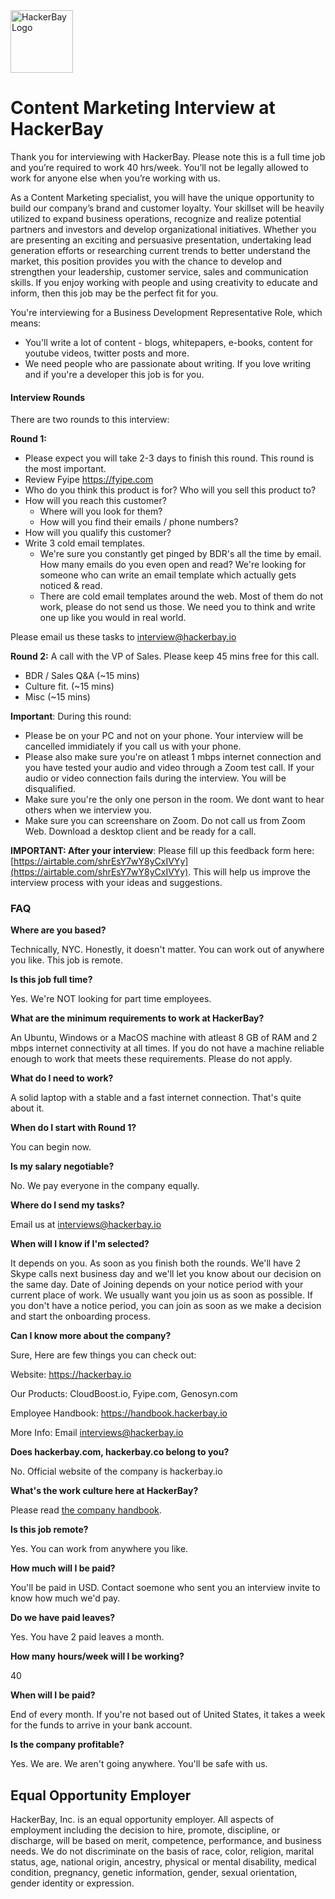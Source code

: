 <img src="https://raw.githubusercontent.com/hackerbay/interview/master/companylogo.png" alt="HackerBay Logo" width="100" height="100">

# Content Marketing Interview at HackerBay

Thank you for interviewing with HackerBay. 
Please note this is a full time job and you’re required to work 40 hrs/week. 
You’ll not be legally allowed to work for anyone else when you’re working with us. 

As a Content Marketing specialist, you will have the unique opportunity to build our company’s brand and customer loyalty. 
Your skillset will be heavily utilized to expand business operations, 
recognize and realize potential partners and investors and develop organizational initiatives. 
Whether you are presenting an exciting and persuasive presentation, 
undertaking lead generation efforts or researching current trends to better understand the market, 
this position provides you with the chance to develop and strengthen your leadership, customer service, sales and communication skills. 
If you enjoy working with people and using creativity to educate and inform, then this job may be the perfect fit for you.

You're interviewing for a Business Development Representative Role, which means: 
- You'll write a lot of content - blogs, whitepapers, e-books, content for youtube videos, twitter posts and more.  
- We need people who are passionate about writing. If you love writing and if you're a developer this job is for you.  

#### Interview Rounds

There are two rounds to this interview: 
 
**Round 1:** 
- Please expect you will take 2-3 days to finish this round. This round is the most important. 
- Review Fyipe https://fyipe.com
- Who do you think this product is for? Who will you sell this product to? 
- How will you reach this customer? 
  - Where will you look for them? 
  - How will you find their emails / phone numbers? 
- How will you qualify this customer? 
- Write 3 cold email templates.
  - We're sure you constantly get pinged by BDR's all the time by email. How many emails do you even open and read? We're looking for someone who can write an email template which actually gets noticed & read. 
  - There are cold email templates around the web. Most of them do not work, please do not send us those. We need you to think and write one up like you would in real world. 
  
Please email us these tasks to interview@hackerbay.io  

**Round 2:** A call with the VP of Sales. Please keep 45 mins free for this call. 
- BDR / Sales Q&A (~15 mins)
- Culture fit.  (~15 mins) 
- Misc (~15 mins)

**Important**: During this round:
 - Please be on your PC and not on your phone. Your interview will be cancelled immidiately if you call us with your phone.
 - Please also make sure you're on atleast 1 mbps internet connection and you have tested your audio and video through a Zoom test call. If your audio or video connection fails during the interview. You will be disqualified. 
 - Make sure you're the only one person in the room. We dont want to hear others when we interview you. 
 - Make sure you can screenshare on Zoom. Do not call us from Zoom Web. Download a desktop client and be ready for a call.
 
**IMPORTANT: After your interview**: Please fill up this feedback form here: [https://airtable.com/shrEsY7wY8yCxIVYy](https://airtable.com/shrEsY7wY8yCxIVYy). This will help us improve the interview process with your ideas and suggestions.


### FAQ

**Where are you based?**

Technically, NYC. Honestly, it doesn't matter. You can work out of anywhere you like. This job is remote.  

**Is this job full time?**

Yes. We're NOT looking for part time employees. 

**What are the minimum requirements to work at HackerBay?**

An Ubuntu, Windows or a MacOS machine with atleast 8 GB of RAM and 2 mbps internet connectivity at all times. If you do not have a machine reliable enough to work that meets these requirements. Please do not apply. 

**What do I need to work?**

A solid laptop with a stable and a fast internet connection. That's quite about it. 

**When do I start with Round 1?**

You can begin now. 

**Is my salary negotiable?**

No. We pay everyone in the company equally. 

**Where do I send my tasks?**

Email us at interviews@hackerbay.io

**When will I know if I'm selected?**

It depends on you. As soon as you finish both the rounds. We'll have 2 Skype calls next business day and we'll let you know about our decision on the same day. Date of Joining depends on your notice period with your current place of work. We usually want you join us as soon as possible. If you don't have a notice period, you can join as soon as we make a decision and start the onboarding process. 

**Can I know more about the company?**

Sure, Here are few things you can check out:

Website: https://hackerbay.io

Our Products: CloudBoost.io, Fyipe.com, Genosyn.com

Employee Handbook: https://handbook.hackerbay.io

More Info: Email interviews@hackerbay.io

**Does hackerbay.com, hackerbay.co belong to you?**

No. Official website of the company is hackerbay.io

**What's the work culture here at HackerBay?**

Please read [the company handbook](https://handbook.hackerbay.io). 

**Is this job remote?**

Yes. You can work from anywhere you like. 

**How much will I be paid?**

You'll be paid in USD. Contact soemone who sent you an interview invite to know how much we'd pay. 

**Do we have paid leaves?**

Yes. You have 2 paid leaves a month.

**How many hours/week will I be working?** 

40

**When will I be paid?**

End of every month. If you're not based out of United States, it takes a week for the funds to arrive in your bank account. 

**Is the company profitable?**   

Yes. We are. We aren't going anywhere. You'll be safe with us. 

## Equal Opportunity Employer

HackerBay, Inc. is an equal opportunity employer. All aspects of employment including the decision to hire, promote, discipline, or discharge, will be based on merit, competence, performance, and business needs. We do not discriminate on the basis of race, color, religion, marital status, age, national origin, ancestry, physical or mental disability, medical condition, pregnancy, genetic information, gender, sexual orientation, gender identity or expression.


